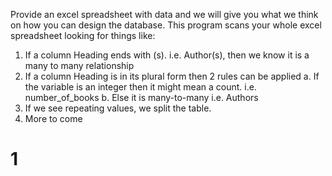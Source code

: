 Provide an excel spreadsheet with data and we will give you what 
we think on how you can design the database. This program scans your 
whole excel spreadsheet looking for things like:
1.	If a column Heading ends with (s). i.e. Author(s), then we know 
	it is a many to many relationship
2.	If a column Heading is in its plural form then 2 rules can be applied
	a.	If the variable is an integer then it might mean a count. i.e. number_of_books
	b.	Else it is many-to-many i.e. Authors
3.	If we see repeating values, we split the table.
4.	More to come

1 
==============